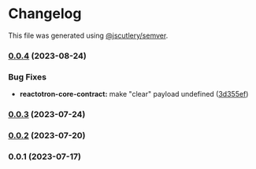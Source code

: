 # Changelog

This file was generated using [@jscutlery/semver](https://github.com/jscutlery/semver).

### [0.0.4](https://github.com/infinitered/reactotron/compare/reactotron-core-contract@0.0.3...reactotron-core-contract@0.0.4) (2023-08-24)


### Bug Fixes

* **reactotron-core-contract:** make "clear" payload undefined ([3d355ef](https://github.com/infinitered/reactotron/commit/3d355efcbc9f55dbaeb6ccfba6821a60a1153c19))

### [0.0.3](https://github.com/infinitered/reactotron/compare/reactotron-core-contract@0.0.2...reactotron-core-contract@0.0.3) (2023-07-24)

### [0.0.2](https://github.com/infinitered/reactotron/compare/reactotron-core-contract@0.0.1...reactotron-core-contract@0.0.2) (2023-07-20)

### 0.0.1 (2023-07-17)
